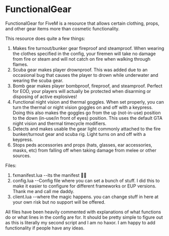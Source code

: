 # FunctionalGear
FunctionalGear for FiveM is a resource that allows certain clothing, props, and other gear items more than cosmetic functionality.



This resource does quite a few things:
1. Makes fire turnout/bunker gear fireproof and steamproof.  When wearing the clothes specified in the config, your firemen will take no damage from fire or steam and will not catch on fire when walking through flames.
2. Scuba gear makes player drownproof.  This was added due to an occasional bug that causes the player to drown while underwater and wearing the scuba gear.
3. Bomb gear makes player bombproof, fireproof, and steamproof.  Perfect for EOD, your players will actually be protected when disarming or disposing of active explosives!
4. Functional night vision and thermal goggles.  When set properly, you can turn the thermal or night vision goggles on and off with a keypress.  Doing this also makes the goggles go from the up (not-in-use) position to the down (in-use/in front of eyes) position.  This uses the default GTA night vision and thermal timecycle modifiers.
5. Detects and makes usable the gear light commonly attached to the fire bunker/turnout gear and scuba rig.  Light turns on and off with a keypress.
6. Stops peds accessories and props (hats, glasses, ear accessories, masks, etc) from falling off when taking damage from melee or other sources.



Files:
1. fxmanifest.lua --its the manifest 🤷‍♂️
2. config.lua --Config file where you can set a bunch of stuff.  I did this to make it easier to configure for different frameworks or EUP versions.  Thank me and call me daddy.
3. client.lua --where the magic happens.  you can change stuff in here at your own risk but no support will be offered.



All files have been heavily commented with explanations of what functions do or what lines in the config are for.  It should be pretty simple to figure out as this is literally my second script and I am no haxor.  I am happy to add functionality if people have any ideas.
